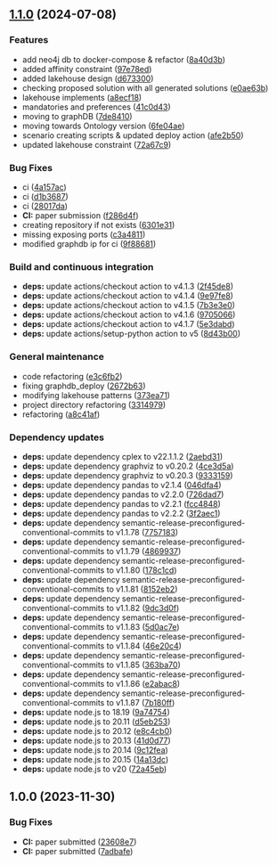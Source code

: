 ## [1.1.0](https://github.com/big-unibo/DataPlatformDesign/compare/1.0.0...1.1.0) (2024-07-08)


### Features

* add neo4j db to docker-compose & refactor ([8a40d3b](https://github.com/big-unibo/DataPlatformDesign/commit/8a40d3b555c5e2d96ab67ebd2ab45f410820d8e2))
* added affinity constraint ([97e78ed](https://github.com/big-unibo/DataPlatformDesign/commit/97e78ed971dcf458c457eae54f120fc6b3c1d72d))
* added lakehouse design ([d673300](https://github.com/big-unibo/DataPlatformDesign/commit/d673300e8d189d83fbd246420de407137a2db552))
* checking proposed solution with all generated solutions ([e0ae63b](https://github.com/big-unibo/DataPlatformDesign/commit/e0ae63b201d18a6f187b04b6a1389f2fcd738a7d))
* lakehouse implements ([a8ecf18](https://github.com/big-unibo/DataPlatformDesign/commit/a8ecf1851203d844092b25c793d09db7170779b4))
* mandatories and preferences ([41c0d43](https://github.com/big-unibo/DataPlatformDesign/commit/41c0d4365d866879e3e1c0fb06a2b4317d35306f))
* moving to graphDB ([7de8410](https://github.com/big-unibo/DataPlatformDesign/commit/7de84101a593f92a2536742be5b3fcdf661c3a75))
* moving towards Ontology version ([6fe04ae](https://github.com/big-unibo/DataPlatformDesign/commit/6fe04aea8359e59cfcd84c871618ced296acdcf7))
* scenario creating scripts & updated deploy action ([afe2b50](https://github.com/big-unibo/DataPlatformDesign/commit/afe2b509255921a16bc4d6e99880660b7825df6f))
* updated lakehouse constraint ([72a67c9](https://github.com/big-unibo/DataPlatformDesign/commit/72a67c9c9132fb1f58baa148063f9c3c29954528))


### Bug Fixes

* ci ([4a157ac](https://github.com/big-unibo/DataPlatformDesign/commit/4a157ac60a10487c98f433c476c9309df030e00f))
* ci ([d1b3687](https://github.com/big-unibo/DataPlatformDesign/commit/d1b368773a09df50fa18ff61abf8a36f06f6d0c5))
* ci ([28017da](https://github.com/big-unibo/DataPlatformDesign/commit/28017da023cb715cca24417da2e26c6e40b9aff0))
* **CI:** paper submission ([f286d4f](https://github.com/big-unibo/DataPlatformDesign/commit/f286d4f87f70f80305211e9e3d6b8d13e4d6b911))
* creating repository if not exists ([6301e31](https://github.com/big-unibo/DataPlatformDesign/commit/6301e31bb86e322c253b88f3efbd6ac4f7a92aa3))
* missing exposing ports ([c3a4811](https://github.com/big-unibo/DataPlatformDesign/commit/c3a48112fb0b415f0eec58c681e373e4fe76192e))
* modified graphdb ip for ci ([9f88681](https://github.com/big-unibo/DataPlatformDesign/commit/9f886812eef71aff2704cc60db05663d2abef975))


### Build and continuous integration

* **deps:** update actions/checkout action to v4.1.3 ([2f45de8](https://github.com/big-unibo/DataPlatformDesign/commit/2f45de8844e7735c9cca4cb8578d70550fa764c7))
* **deps:** update actions/checkout action to v4.1.4 ([9e97fe8](https://github.com/big-unibo/DataPlatformDesign/commit/9e97fe897c058ee73bf3eaabb98f7f21f0b4b55a))
* **deps:** update actions/checkout action to v4.1.5 ([7b3e3e0](https://github.com/big-unibo/DataPlatformDesign/commit/7b3e3e0d7d1645601a0c0a9b57a5e01895a72bcb))
* **deps:** update actions/checkout action to v4.1.6 ([9705066](https://github.com/big-unibo/DataPlatformDesign/commit/97050660a86d077ff888bd6dab778fd8e57affc4))
* **deps:** update actions/checkout action to v4.1.7 ([5e3dabd](https://github.com/big-unibo/DataPlatformDesign/commit/5e3dabd06c58e90864ba508d869ef601dffb1fe8))
* **deps:** update actions/setup-python action to v5 ([8d43b00](https://github.com/big-unibo/DataPlatformDesign/commit/8d43b00e1a507b776eae035b01e9f8cad5eb15a0))


### General maintenance

* code refactoring ([e3c6fb2](https://github.com/big-unibo/DataPlatformDesign/commit/e3c6fb216de7c0a69f4733a1b905c5249a4fcfd9))
* fixing graphdb_deploy ([2672b63](https://github.com/big-unibo/DataPlatformDesign/commit/2672b636863c1b034993f78bfdebb949b6484e74))
* modifying lakehouse patterns ([373ea71](https://github.com/big-unibo/DataPlatformDesign/commit/373ea71e87fd59efd1bb55fd87fdc0978c2f83a4))
* project directory refactoring ([3314979](https://github.com/big-unibo/DataPlatformDesign/commit/33149791dae1fef333fab3de1b0609e8005ce475))
* refactoring ([a8c41af](https://github.com/big-unibo/DataPlatformDesign/commit/a8c41af3efb76774d13a4607381ef2d54ec9f9d9))


### Dependency updates

* **deps:** update dependency cplex to v22.1.1.2 ([2aebd31](https://github.com/big-unibo/DataPlatformDesign/commit/2aebd31c8c6e15da238c74719199dbc1856a1dfa))
* **deps:** update dependency graphviz to v0.20.2 ([4ce3d5a](https://github.com/big-unibo/DataPlatformDesign/commit/4ce3d5a96e2e08e574d7f4fbc95bb4555f266d06))
* **deps:** update dependency graphviz to v0.20.3 ([9333159](https://github.com/big-unibo/DataPlatformDesign/commit/9333159e4d8020516e618a361138b9259c02011d))
* **deps:** update dependency pandas to v2.1.4 ([046dfa4](https://github.com/big-unibo/DataPlatformDesign/commit/046dfa40e49aed0feb8ffe187eed1454352510af))
* **deps:** update dependency pandas to v2.2.0 ([726dad7](https://github.com/big-unibo/DataPlatformDesign/commit/726dad74955b5a1d8deb4cffc9d3898216801c4f))
* **deps:** update dependency pandas to v2.2.1 ([fcc4848](https://github.com/big-unibo/DataPlatformDesign/commit/fcc4848e89c3f5782772d2f4b7c3cfb321ad7232))
* **deps:** update dependency pandas to v2.2.2 ([3f2aec1](https://github.com/big-unibo/DataPlatformDesign/commit/3f2aec1c3008d378edb09c0b94676c914aa6f59f))
* **deps:** update dependency semantic-release-preconfigured-conventional-commits to v1.1.78 ([7757183](https://github.com/big-unibo/DataPlatformDesign/commit/7757183bd7bd992f2bd32d069c7c3cfae749b005))
* **deps:** update dependency semantic-release-preconfigured-conventional-commits to v1.1.79 ([4869937](https://github.com/big-unibo/DataPlatformDesign/commit/486993719f319c19f8125c1d803d9c6ed4800207))
* **deps:** update dependency semantic-release-preconfigured-conventional-commits to v1.1.80 ([178c1cd](https://github.com/big-unibo/DataPlatformDesign/commit/178c1cdb594bacee7d7dd8924d1642112330dc62))
* **deps:** update dependency semantic-release-preconfigured-conventional-commits to v1.1.81 ([8152eb2](https://github.com/big-unibo/DataPlatformDesign/commit/8152eb292d319576d47b8f8bffda6b8ceb5c9664))
* **deps:** update dependency semantic-release-preconfigured-conventional-commits to v1.1.82 ([9dc3d0f](https://github.com/big-unibo/DataPlatformDesign/commit/9dc3d0f0a86111884538abb451c75ddd63a54d40))
* **deps:** update dependency semantic-release-preconfigured-conventional-commits to v1.1.83 ([5d0ac7e](https://github.com/big-unibo/DataPlatformDesign/commit/5d0ac7e534e6cb2906cb21ee986d0d57324db0b6))
* **deps:** update dependency semantic-release-preconfigured-conventional-commits to v1.1.84 ([46e20c4](https://github.com/big-unibo/DataPlatformDesign/commit/46e20c4fbf58197c0a318cbecdf019524566a83b))
* **deps:** update dependency semantic-release-preconfigured-conventional-commits to v1.1.85 ([363ba70](https://github.com/big-unibo/DataPlatformDesign/commit/363ba70ca67e0e263bc5eacac188ff1a59e8cd67))
* **deps:** update dependency semantic-release-preconfigured-conventional-commits to v1.1.86 ([e2abac8](https://github.com/big-unibo/DataPlatformDesign/commit/e2abac8574a6d27d11d53190d31b1287c16f5357))
* **deps:** update dependency semantic-release-preconfigured-conventional-commits to v1.1.87 ([7b180ff](https://github.com/big-unibo/DataPlatformDesign/commit/7b180ff57b8b98b94e5d24c060e3f5755d5bb60e))
* **deps:** update node.js to 18.19 ([9a74754](https://github.com/big-unibo/DataPlatformDesign/commit/9a7475410dcd8941acabd838c9602911d01974ed))
* **deps:** update node.js to 20.11 ([d5eb253](https://github.com/big-unibo/DataPlatformDesign/commit/d5eb25371e3e9d39223c3aba867d55137a0cd3ba))
* **deps:** update node.js to 20.12 ([e8c4cb0](https://github.com/big-unibo/DataPlatformDesign/commit/e8c4cb05c0f66a2b15519e887bf9d7576350d0ad))
* **deps:** update node.js to 20.13 ([41d0d77](https://github.com/big-unibo/DataPlatformDesign/commit/41d0d771a7fc89e3044ef842b53eafa7ad17d1c9))
* **deps:** update node.js to 20.14 ([9c12fea](https://github.com/big-unibo/DataPlatformDesign/commit/9c12fea20740e82a70e7bf1ec90eccc8998b4c27))
* **deps:** update node.js to 20.15 ([14a13dc](https://github.com/big-unibo/DataPlatformDesign/commit/14a13dc40fea6e4ccdb7f73c3861bc3283793e10))
* **deps:** update node.js to v20 ([72a45eb](https://github.com/big-unibo/DataPlatformDesign/commit/72a45eb7e389a67a537abccf604eb663f895c3de))

## 1.0.0 (2023-11-30)


### Bug Fixes

* **CI:** paper submitted ([23608e7](https://github.com/big-unibo/DataPlatformDesign/commit/23608e73daa96d54c81629a0f6a0791326079c53))
* **CI:** paper submitted ([7adbafe](https://github.com/big-unibo/DataPlatformDesign/commit/7adbafe35cdef634f2da2da3c5b8ad14f5d66e09))

